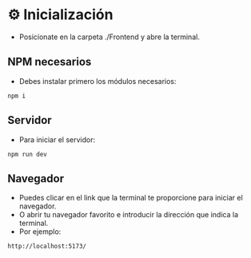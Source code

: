 # ⚙ Inicialización
* Posicíonate en la carpeta ./Frontend y abre la terminal.
## NPM necesarios
* Debes instalar primero los módulos necesarios:
```
npm i
```
## Servidor
* Para iniciar el servidor:
```
npm run dev
```
## Navegador
* Puedes clicar en el link que la terminal te proporcione para iniciar el navegador.
* O abrir tu navegador favorito e introducir la dirección que indica la terminal.
* Por ejemplo:
```
http://localhost:5173/
```
